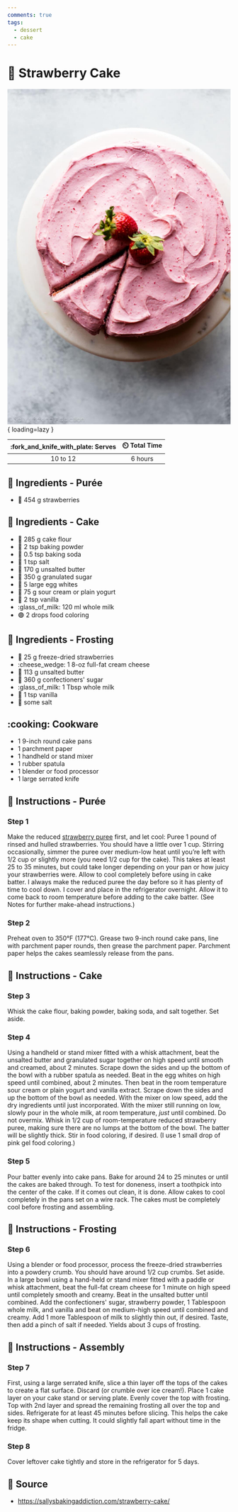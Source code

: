 ```yaml
---
comments: true
tags:
  - dessert
  - cake
---
```

# :cake: Strawberry Cake

![Strawberry Cake](../../assets/images/strawberry-cake.jpg){ loading=lazy }

| :fork_and_knife_with_plate: Serves | :timer_clock: Total Time |
|:----------------------------------:|:-----------------------: |
| 10 to 12 | 6 hours |

## :salt: Ingredients - Purée

- :strawberry: 454 g strawberries

## :salt: Ingredients - Cake

- :ear_of_rice: 285 g cake flour
- :dash: 2 tsp baking powder
- :cup_with_straw: 0.5 tsp baking soda
- :salt: 1 tsp salt
- :butter: 170 g unsalted butter
- :candy: 350 g granulated sugar
- :egg: 5 large egg whites
- :microbe: 75 g sour cream or plain yogurt
- :icecream: 2 tsp vanilla
- :glass_of_milk: 120 ml whole milk
- :purple_circle: 2 drops food coloring

## :salt: Ingredients - Frosting

- :strawberry: 25 g freeze-dried strawberries
- :cheese_wedge: 1 8-oz full-fat cream cheese
- :butter: 113 g unsalted butter
- :candy: 360 g confectioners' sugar
- :glass_of_milk: 1 Tbsp whole milk
- :icecream: 1 tsp vanilla
- :salt: some salt

## :cooking: Cookware

- 1 9-inch round cake pans
- 1 parchment paper
- 1 handheld or stand mixer
- 1 rubber spatula
- 1 blender or food processor
- 1 large serrated knife

## :pencil: Instructions - Purée

### Step 1

Make the reduced [strawberry puree][1] first, and let cool: Puree 1 pound of rinsed and hulled strawberries. You should
have a little over 1 cup. Stirring occasionally, simmer the puree over medium-low heat until you’re left with 1/2 cup
or slightly more (you need 1/2 cup for the cake). This takes at least 25 to 35 minutes, but could take longer depending
on your pan or how juicy your strawberries were. Allow to cool completely before using in cake batter. I always make
the reduced puree the day before so it has plenty of time to cool down. I cover and place in the refrigerator
overnight. Allow it to come back to room temperature before adding to the cake batter. (See Notes for further
make-ahead instructions.)

### Step 2

Preheat oven to 350°F (177°C). Grease two 9-inch round cake pans, line with parchment paper rounds, then grease the
parchment paper. Parchment paper helps the cakes seamlessly release from the pans.

## :pencil: Instructions - Cake

### Step 3

Whisk the cake flour, baking powder, baking soda, and salt together. Set aside.

### Step 4

Using a handheld or stand mixer fitted with a whisk attachment, beat the unsalted butter and granulated sugar together
on high speed until smooth and creamed, about 2 minutes. Scrape down the sides and up the bottom of the bowl with a
rubber spatula as needed. Beat in the egg whites on high speed until combined, about 2 minutes. Then beat in the room
temperature sour cream or plain yogurt and vanilla extract. Scrape down the sides and up the bottom of the bowl as
needed. With the mixer on low speed, add the dry ingredients until just incorporated. With the mixer still running on
low, slowly pour in the whole milk, at room temperature, *just* until combined. Do not overmix. Whisk in 1/2 cup of
room-temperature reduced strawberry puree, making sure there are no lumps at the bottom of the bowl. The batter will be
slightly thick. Stir in food coloring, if desired. (I use 1 small drop of pink gel food coloring.)

### Step 5

Pour batter evenly into cake pans. Bake for around 24 to 25 minutes or until the cakes are baked through. To test for
doneness, insert a toothpick into the center of the cake. If it comes out clean, it is done. Allow cakes to cool
completely in the pans set on a wire rack. The cakes must be completely cool before frosting and assembling.

## :pencil: Instructions - Frosting

### Step 6

Using a blender or food processor, process the freeze-dried strawberries into a powdery crumb. You should have around
1/2 cup crumbs. Set aside. In a large bowl using a hand-held or stand mixer fitted with a paddle or whisk attachment,
beat the full-fat cream cheese for 1 minute on high speed until completely smooth and creamy. Beat in the unsalted
butter until combined. Add the confectioners' sugar, strawberry powder, 1 Tablespoon whole milk, and vanilla and
beat on medium-high speed until combined and creamy. Add 1 more Tablespoon of milk to slightly thin out, if desired.
Taste, then add a pinch of salt if needed. Yields about 3 cups of frosting.

## :pencil: Instructions - Assembly

### Step 7

First, using a large serrated knife, slice a thin layer off the tops of the cakes to create a flat surface. Discard (or
crumble over ice cream!). Place 1 cake layer on your cake stand or serving plate. Evenly cover the top with frosting.
Top with 2nd layer and spread the remaining frosting all over the top and sides. Refrigerate for at least 45 minutes
before slicing. This helps the cake keep its shape when cutting. It could slightly fall apart without time in the
fridge.

### Step 8

Cover leftover cake tightly and store in the refrigerator for 5 days.

## :link: Source

- <https://sallysbakingaddiction.com/strawberry-cake/>

[1]: <../../ingredients/strawberry-purée.md>
